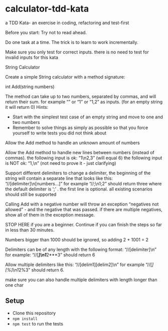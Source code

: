# calculator-tdd-kata
a TDD Kata- an exercise in coding, refactoring and test-first

Before you start: 
Try not to read ahead.

Do one task at a time. The trick is to learn to work incrementally.

Make sure you only test for correct inputs. there is no need to test for invalid inputs for this kata

String Calculator

Create a simple String calculator with a method signature:

int Add(string numbers)

The method can take up to two numbers, separated by commas, and will return their sum. 
for example “” or “1” or “1,2” as inputs.
(for an empty string it will return 0) 
Hints:

 - Start with the simplest test case of an empty string and move to one and two numbers
 - Remember to solve things as simply as possible so that you force yourself to write tests you did not think about
 
Allow the Add method to handle an unknown amount of numbers

Allow the Add method to handle new lines between numbers (instead of commas).
the following input is ok: “1\n2,3” (will equal 6)
the following input is NOT ok: “1,\n” (not need to prove it - just clarifying)


Support different delimiters
to change a delimiter, the beginning of the string will contain a separate line that looks like this: “//[delimiter]\n[numbers…]” for example “//;\n1;2” should return three where the default delimiter is ‘;’ .
the first line is optional. all existing scenarios should still be supported

Calling Add with a negative number will throw an exception “negatives not allowed” - and the negative that was passed. 
if there are multiple negatives, show all of them in the exception message.


STOP HERE if you are a beginner. Continue if you can finish the steps so far in less than 30 minutes.


Numbers bigger than 1000 should be ignored, so adding 2 + 1001 = 2


Delimiters can be of any length with the following format: “//[delimiter]\n” for example: “//[***]\n1***2***3” should return 6


Allow multiple delimiters like this: “//[delim1][delim2]\n” for example “//[*][%]\n1*2%3” should return 6.


make sure you can also handle multiple delimiters with length longer than one char

## Setup

- Clone this repository
- `npm install`
- `npm test` to run the tests
